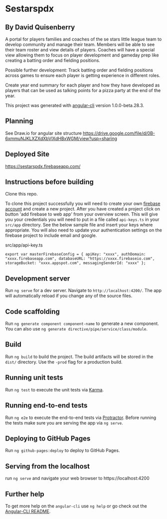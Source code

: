 # Sestarspdx

## By David Quisenberry

A portal for players families and coaches of the se stars little league team to develop community and manage their team.  Members will be able to see their team roster and view details of players.  Coaches will have a special view allowing them to focus on player development and gameday prep like creating a batting order and fielding positions.

Possible further development:
Track batting order and fielding positions across games to ensure each player is getting experience in different roles.

Create year end summary for each player and how they have developed as players that can be used as talking points for a pizza party at the end of the year.

This project was generated with [angular-cli](https://github.com/angular/angular-cli) version 1.0.0-beta.28.3.

## Planning

See Draw.io for angular site structure https://drive.google.com/file/d/0B-6xmmuNJKLXZXdXbVlXdHBxWGM/view?usp=sharing

## Deployed Site
https://sestarspdx.firebaseapp.com/

## Instructions before building

Clone this repo.

To clone this project successfully you will need to create your own [firebase account](https:firebase.google.com) and create a new project.  After you have created a project click on button 'add firebase to web app' from your overview screen.  This will give you your credentials you will need to put in a file called `api-keys.ts` in your `src/app` directory. See the below sample file and insert your keys where appropriate.  You will also need to update your authentication settings on the firebase project to include email and google.

src/app/api-key.ts

`export var masterFirebaseConfig = {
    apiKey: "xxxx",
    authDomain: "xxxx.firebaseapp.com",
    databaseURL: "https://xxxx.firebaseio.com",
    storageBucket: "xxxx.appspot.com",
    messagingSenderId: "xxxx"
  };`

## Development server
Run `ng serve` for a dev server. Navigate to `http://localhost:4200/`. The app will automatically reload if you change any of the source files.

## Code scaffolding

Run `ng generate component component-name` to generate a new component. You can also use `ng generate directive/pipe/service/class/module`.

## Build

Run `ng build` to build the project. The build artifacts will be stored in the `dist/` directory. Use the `-prod` flag for a production build.

## Running unit tests

Run `ng test` to execute the unit tests via [Karma](https://karma-runner.github.io).

## Running end-to-end tests

Run `ng e2e` to execute the end-to-end tests via [Protractor](http://www.protractortest.org/).
Before running the tests make sure you are serving the app via `ng serve`.

## Deploying to GitHub Pages

Run `ng github-pages:deploy` to deploy to GitHub Pages.

## Serving from the localhost

run `ng serve` and navigate your web browser to https://localhost:4200

## Further help

To get more help on the `angular-cli` use `ng help` or go check out the [Angular-CLI README](https://github.com/angular/angular-cli/blob/master/README.md).
